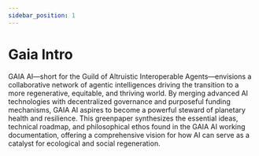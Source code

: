 ```yaml
---
sidebar_position: 1
---
```


# Gaia Intro

GAIA AI—short for the Guild of Altruistic Interoperable Agents—envisions a collaborative network of agentic intelligences driving the transition to a more regenerative, equitable, and thriving world. By merging advanced AI technologies with decentralized governance and purposeful funding mechanisms, GAIA AI aspires to become a powerful steward of planetary health and resilience. This greenpaper synthesizes the essential ideas, technical roadmap, and philosophical ethos found in the GAIA AI working documentation, offering a comprehensive vision for how AI can serve as a catalyst for ecological and social regeneration.